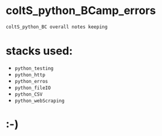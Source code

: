 # coltS_python_BCamp_errors
`coltS_python_BC overall notes keeping`

# stacks used:
* `python_testing`
* `python_http`
* `python_erros`
* `python_fileIO`
* `python_CSV`
* `python_webScraping`

# :-)
